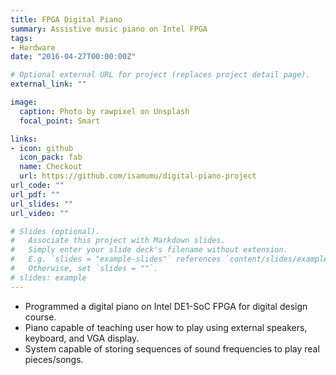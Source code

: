 ```yaml
---
title: FPGA Digital Piano
summary: Assistive music piano on Intel FPGA
tags:
- Hardware
date: "2016-04-27T00:00:00Z"

# Optional external URL for project (replaces project detail page).
external_link: ""

image:
  caption: Photo by rawpixel on Unsplash
  focal_point: Smart

links:
- icon: github
  icon_pack: fab
  name: Checkout
  url: https://github.com/isamumu/digital-piano-project
url_code: ""
url_pdf: ""
url_slides: ""
url_video: ""

# Slides (optional).
#   Associate this project with Markdown slides.
#   Simply enter your slide deck's filename without extension.
#   E.g. `slides = "example-slides"` references `content/slides/example-slides.md`.
#   Otherwise, set `slides = ""`.
# slides: example
---
```


* Programmed a digital piano on Intel DE1-SoC FPGA for digital design course.
* Piano capable of teaching user how to play using external speakers, keyboard, and VGA display.
* System capable of storing sequences of sound frequencies to play real pieces/songs.